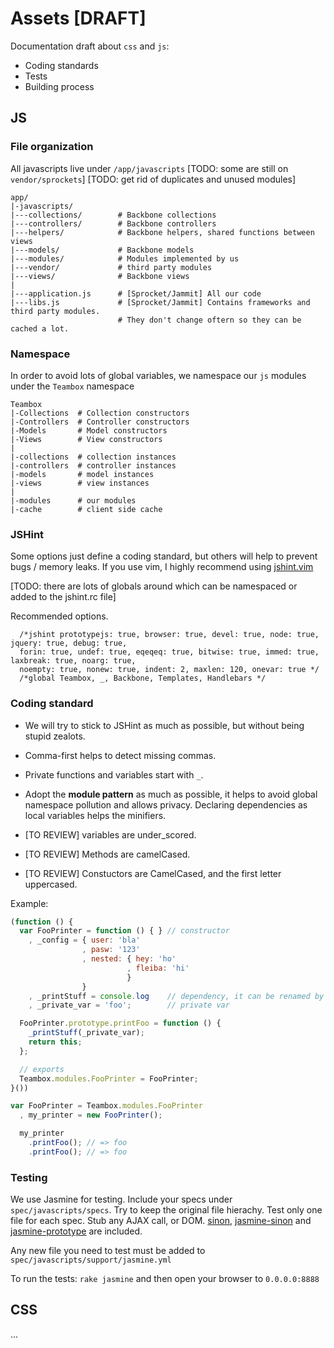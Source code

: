 # Assets [DRAFT]

Documentation draft about `css` and `js`:

  * Coding standards
  * Tests
  * Building process

## JS

### File organization

All javascripts live under `/app/javascripts`
[TODO: some are still on `vendor/sprockets`]
[TODO: get rid of duplicates and unused modules]

    app/
    |-javascripts/
    |---collections/        # Backbone collections
    |---controllers/        # Backbone controllers
    |---helpers/            # Backbone helpers, shared functions between views
    |---models/             # Backbone models
    |---modules/            # Modules implemented by us
    |---vendor/             # third party modules
    |---views/              # Backbone views
    |
    |---application.js      # [Sprocket/Jammit] All our code
    |---libs.js             # [Sprocket/Jammit] Contains frameworks and third party modules.
                            # They don't change oftern so they can be cached a lot.

### Namespace

In order to avoid lots of global variables, we namespace our `js` modules under the `Teambox` namespace

    Teambox
    |-Collections  # Collection constructors
    |-Controllers  # Controller constructors
    |-Models       # Model constructors
    |-Views        # View constructors
    |
    |-collections  # collection instances
    |-controllers  # controller instances
    |-models       # model instances
    |-views        # view instances
    |
    |-modules      # our modules
    |-cache        # client side cache

### JSHint

Some options just define a coding standard, but others will help to prevent bugs / memory leaks.
If you use vim, I highly recommend using [jshint.vim](https://github.com/wookiehangover/jshint.vim)

[TODO: there are lots of globals around which can be namespaced or added to the jshint.rc file]

Recommended options.

      /*jshint prototypejs: true, browser: true, devel: true, node: true, jquery: true, debug: true,
      forin: true, undef: true, eqeqeq: true, bitwise: true, immed: true, laxbreak: true, noarg: true,
      noempty: true, nonew: true, indent: 2, maxlen: 120, onevar: true */
      /*global Teambox, _, Backbone, Templates, Handlebars */

### Coding standard

  * We will try to stick to JSHint as much as possible, but without being stupid zealots.
  * Comma-first helps to detect missing commas.
  * Private functions and variables start with `_`.
  * Adopt the **module pattern** as much as possible, it helps to avoid global namespace pollution and allows privacy.
    Declaring dependencies as local variables helps the minifiers.

  * [TO REVIEW] variables are under_scored.
  * [TO REVIEW] Methods are camelCased.
  * [TO REVIEW] Constuctors are CamelCased, and the first letter uppercased.

Example:

``` javascript
(function () {
  var FooPrinter = function () { } // constructor
    , _config = { user: 'bla'
                , pasw: '123'
                , nested: { hey: 'ho'
                          , fleiba: 'hi'
                          }
                }
    , _printStuff = console.log    // dependency, it can be renamed by a minfier
    , _private_var = 'foo';        // private var

  FooPrinter.prototype.printFoo = function () {
    _printStuff(_private_var);
    return this;
  };

  // exports
  Teambox.modules.FooPrinter = FooPrinter;
}())

var FooPrinter = Teambox.modules.FooPrinter
  , my_printer = new FooPrinter();

  my_printer
    .printFoo(); // => foo
    .printFoo(); // => foo
```

### Testing

We use Jasmine for testing.
Include your specs under `spec/javascripts/specs`. Try to keep the original file hierachy.
Test only one file for each spec.
Stub any AJAX call, or DOM.
[sinon](http://sinonjs.org/), [jasmine-sinon](https://github.com/froots/jasmine-sinon) and [jasmine-prototype](https://github.com/masylum/jasmine-prototype) are included.

Any new file you need to test must be added to `spec/javascripts/support/jasmine.yml`

To run the tests: `rake jasmine` and then open your browser to `0.0.0.0:8888`


## CSS

...
